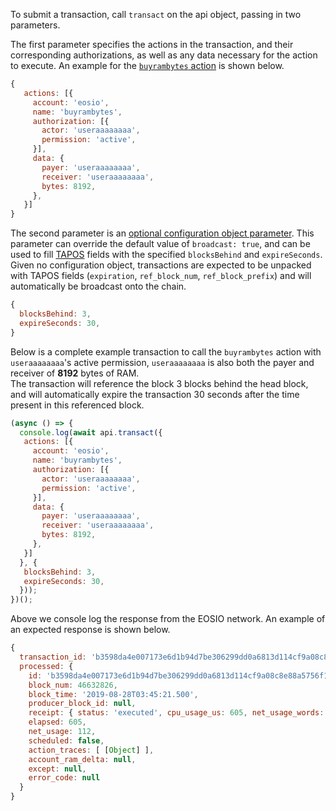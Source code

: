To submit a transaction, call `transact` on the api object, passing in two parameters.

The first parameter specifies the actions in the transaction, and their corresponding authorizations, as well as any data necessary for the action to execute.  An example for the [`buyrambytes` action](https://github.com/EOSIO/eosio.contracts/blob/52fbd4ac7e6c38c558302c48d00469a4bed35f7c/contracts/eosio.system/include/eosio.system/eosio.system.hpp#L1028) is shown below.
```javascript
{ 
   actions: [{
     account: 'eosio',
     name: 'buyrambytes',
     authorization: [{
       actor: 'useraaaaaaaa',
       permission: 'active',
     }],
     data: {
       payer: 'useraaaaaaaa',
       receiver: 'useraaaaaaaa',
       bytes: 8192,
     },
   }]
}
```
The second parameter is an [optional configuration object parameter](https://github.com/EOSIO/eosjs/blob/master/src/eosjs-api.ts#L215).  This parameter can override the default value of `broadcast: true`, and can be used to fill [TAPOS](https://eosio.stackexchange.com/questions/2362/what-is-transaction-as-proof-of-stake-tapos-and-when-would-a-smart-contract) fields with the specified `blocksBehind` and `expireSeconds`.  Given no configuration object, transactions are expected to be unpacked with TAPOS fields (`expiration`, `ref_block_num`, `ref_block_prefix`) and will automatically be broadcast onto the chain.
```javascript
{
  blocksBehind: 3,
  expireSeconds: 30,
}
```
Below is a complete example transaction to call the `buyrambytes` action with `useraaaaaaaa`'s active permission, `useraaaaaaaa` is also both the payer and receiver of **8192** bytes of RAM.  
The transaction will reference the block 3 blocks behind the head block, and will automatically expire the transaction 30 seconds after the time present in this referenced block.
```javascript
(async () => {
  console.log(await api.transact({
   actions: [{
     account: 'eosio',
     name: 'buyrambytes',
     authorization: [{
       actor: 'useraaaaaaaa',
       permission: 'active',
     }],
     data: {
       payer: 'useraaaaaaaa',
       receiver: 'useraaaaaaaa',
       bytes: 8192,
     },
   }]
  }, {
   blocksBehind: 3,
   expireSeconds: 30,
  }));
})();
```
Above we console log the response from the EOSIO network.  An example of an expected response is shown below.
```javascript
{
  transaction_id: 'b3598da4e007173e6d1b94d7be306299dd0a6813d114cf9a08c8e88a5756f1eb',
  processed: {
    id: 'b3598da4e007173e6d1b94d7be306299dd0a6813d114cf9a08c8e88a5756f1eb',
    block_num: 46632826,
    block_time: '2019-08-28T03:45:21.500',
    producer_block_id: null,
    receipt: { status: 'executed', cpu_usage_us: 605, net_usage_words: 14 },
    elapsed: 605,
    net_usage: 112,
    scheduled: false,
    action_traces: [ [Object] ],
    account_ram_delta: null,
    except: null,
    error_code: null
  }
}
```
